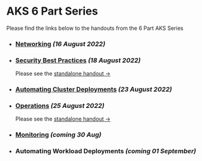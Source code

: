# AKS 6 Part Series

Please find the links below to the handouts from the 6 Part AKS Series


- ### [Networking](./1-networking.md) *(16 August 2022)*
- ### [Security Best Practices](./2-security-best-practices.md) *(18 August 2022)*  
  Please see the [standalone handout &rarr;](../aks-security/readme.md)   
- ### [Automating Cluster Deployments](./3-cluster-deployment-automation.md) *(23 August 2022)*
- ### [Operations](./4-operations.md) *(25 August 2022)*
  Please see the [standalone handout &rarr;](../aks-operations/README.md)   
- ### [Monitoring](./5-monitoring.md) *(coming 30 Aug)*
- ### Automating Workload Deployments *(coming 01 September)*
